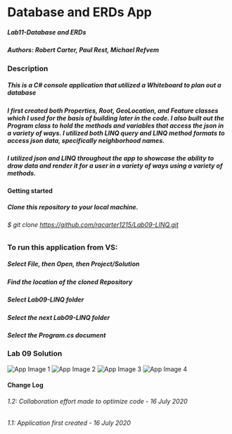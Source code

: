 # Database and ERDs App
##### Lab11-Database and ERDs
##### Authors: Robert Carter, Paul Rest, Michael Refvem


### Description

##### This is a C# console application that utilized a Whiteboard to plan out a database
##### I first created both Properties, Root, GeoLocation, and Feature classes which I used for the basis of building later in the code. I also built out the Program class to hold the methods and variables that access the json in a variety of ways. I utilized both LINQ query and LINQ method formats to access json data, specifically neighborhood names. 
##### I utilized json and LINQ throughout the app to showcase the ability to draw data and render it for a user in a variety of ways using a variety of methods.

#### Getting started

##### Clone this repository to your local machine.
###### $ git clone https://github.com/racarter1215/Lab09-LINQ.git

### To run this application from VS:

##### Select File, then Open, then Project/Solution
##### Find the location of the cloned Repository
##### Select Lab09-LINQ folder
##### Select the next Lab09-LINQ folder
##### Select the Program.cs document

### Lab 09 Solution
![App Image 1](./assets/Lab09Solution1.png)
![App Image 2](./assets/Lab09Solution2.png)
![App Image 3](./assets/Lab09Solution3.png)
![App Image 4](./assets/Lab09Solution4and5.png)


#### Change Log

###### 1.2: Collaboration effort made to optimize code - 16 July 2020
###### 1.1: Application first created - 16 July 2020
